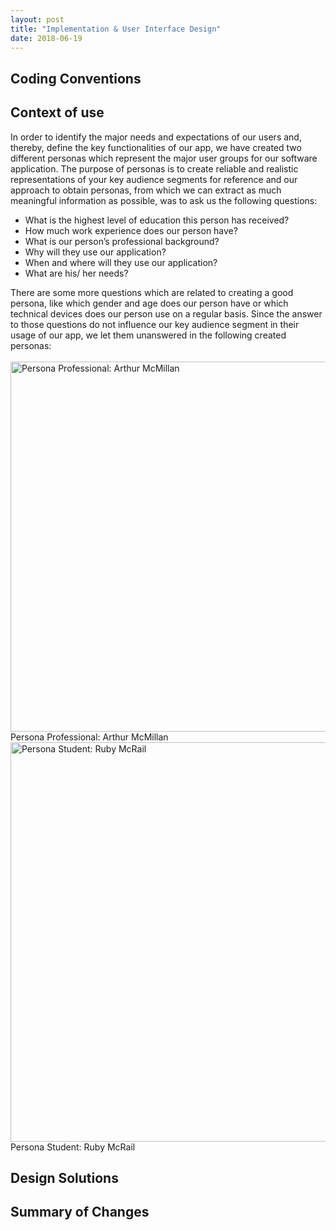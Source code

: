```yaml
---
layout: post
title: "Implementation & User Interface Design"
date: 2018-06-19
---
```


## Coding Conventions

## Context of use
In order to identify the major needs and expectations of our users and, thereby, define the key functionalities of our app, we have created two different personas which represent the major user groups for our software application. 
The purpose of personas is to create reliable and realistic representations of your key audience segments for
reference and our approach to obtain personas, from which we can extract as much meaningful information as possible, was to ask us the following questions:
* What is the highest level of education this person has received?
* How much work experience does our person have?
* What is our person’s professional background?
* Why will they use our application?
* When and where will they use our application?
* What are his/ her needs?

There are some more questions which are related to creating a good persona, like which gender and age does our person have or which technical devices does our person use on a regular basis. Since the answer to those questions do not influence our key audience segment in their usage of our app, we let them unanswered in the following created personas:  <br>
  <br>
<img src="{{site.baseurl}}/images/Persona_Professional.JPG" alt="Persona Professional: Arthur McMillan" width="760" height="592">
Persona Professional: Arthur McMillan  <br>
<img src="{{site.baseurl}}/images/Persona_Student.JPG" alt="Persona Student: Ruby McRail" width="762" height="639">
Persona Student: Ruby McRail

## Design Solutions

## Summary of Changes
